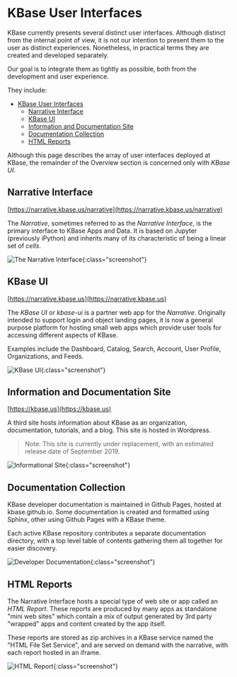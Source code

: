 # KBase User Interfaces

KBase currently presents several distinct user interfaces. Although distinct from the internal point of view, it is not our intention to present them to the user as distinct experiences. Nonetheless, in practical terms they are created and developed separately.

Our goal is to integrate them as tightly as possible, both from the development and user experience.

They include:

- [KBase User Interfaces](#KBase-User-Interfaces)
  - [Narrative Interface](#Narrative-Interface)
  - [KBase UI](#KBase-UI)
  - [Information and Documentation Site](#Information-and-Documentation-Site)
  - [Documentation Collection](#Documentation-Collection)
  - [HTML Reports](#HTML-Reports)

Although this page describes the array of user interfaces deployed at KBase, the remainder of the Overview section is concerned only with *KBase UI*.

## Narrative Interface

[https://narrative.kbase.us/narrative](https://narrative.kbase.us/narrative)

The *Narrative*, sometimes referred to as the *Narrative Interface*, is the primary interface to KBase Apps and Data. It is based on Jupyter (previously iPython) and inherits many of its characteristic of being a linear set of *cells*.

![The Narrative Interface](./images/narrative.jpg){:class="screenshot"}

## KBase UI

[https://narrative.kbase.us](https://narrative.kbase.us)

The *KBase UI* or *kbase-ui* is a partner web app for the *Narrative*. Originally intended to support login and object landing pages, it is now a general purpose platform for hosting small web apps which provide user tools for accessing different aspects of KBase.

Examples include the Dashboard, Catalog, Search, Account, User Profile, Organizations, and Feeds.

![KBase UI](./images/kbase-ui.jpg){:class="screenshot"}

## Information and Documentation Site

[https://kbase.us](https://kbase.us)

A third site hosts information about KBase as an organization, documentation, tutorials, and a blog. This site is hosted in Wordpress.

> Note: This site is currently under replacement, with an estimated release date of September 2019.

![Informational Site](./images/doc-site.jpg){:class="screenshot"}

## Documentation Collection

KBase developer documentation is maintained in Github Pages, hosted at kbase.github.io. Some documentation is created and formatted using Sphinx, other using Github Pages with a KBase theme.

Each active KBase repository contributes a separate documentation directory, with a top level table of contents gathering them all together for easier discovery.

![Developer Documentation](./images/developer-docs.jpg){:class="screenshot"}

## HTML Reports

The Narrative Interface hosts a special type of web site or app called an *HTML Report*. These reports are produced by many apps as standalone "mini web sites" which contain a mix of output generated by 3rd party "wrapped" apps and content created by the app itself.

These reports are stored as zip archives in a KBase service named the "HTML File Set Service", and are served on demand with the narrative, with each report hosted in an iframe.

![HTML Report](./images/html-report.jpg){:class="screenshot"}
